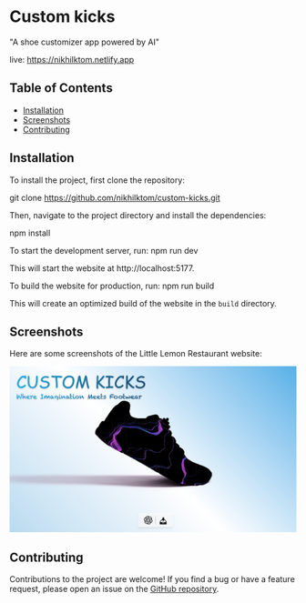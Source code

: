 # Custom kicks


"A shoe customizer app powered by AI"

live: https://nikhilktom.netlify.app
## Table of Contents
- [Installation](#installation)
- [Screenshots](#screenshots)
- [Contributing](#contributing)


## Installation
To install the project, first clone the repository:

git clone https://github.com/nikhilktom/custom-kicks.git

Then, navigate to the project directory and install the dependencies:

npm install

To start the development server, run: npm run dev

This will start the website at http://localhost:5177.

To build the website for production, run: npm run build 


This will create an optimized build of the website in the `build` directory.

## Screenshots
Here are some screenshots of the Little Lemon Restaurant website:

![Home Page](https://github.com/nikhilktom/Custom-Kicks/blob/79185888fc9b9f07f5e934d0ce7c4416b4b96917/custom%20kicks%20ss.png)

## Contributing
Contributions to the project are welcome! If you find a bug or have a feature request, please open an issue on the [GitHub repository](https://github.com/nikhilktom/custom-kicks.git).

